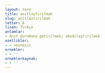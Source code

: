 ```yaml
---
layout: term
title: anıtlaştırılmak
slug: anitlastirilmak
letter: A
lisan: Türkçe
anlamlar:
- Anıt durumuna getirilmek; abedileştirilmek
ozellikler:
- - nesnesiz
ornekler:
- - ''
orneklerkaynak:
- - ''
---
```

